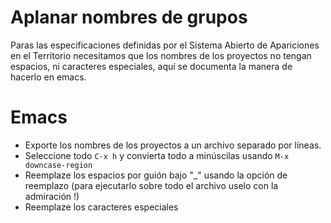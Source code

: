 # Aplanar nombres de grupos
Paras las especificaciones definidas por el Sistema Abierto de Apariciones en el Territorio necesitamos que los nombres de los proyectos no tengan espacios, ni caracteres especiales, aquí se documenta la manera de hacerlo en emacs.
# Emacs
* Exporte los nombres de los proyectos a un archivo separado por líneas.
* Seleccione todo ```C-x h``` y convierta todo a minúscilas usando ```M-x downcase-region```
* Reemplaze los espacios por guión bajo "_" usando la opción de reemplazo (para ejecutarlo sobre todo el archivo uselo con la admiración !)
* Reemplaze los caracteres especiales
